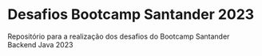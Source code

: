 # Desafios Bootcamp Santander 2023
Repositório para a realização dos desafios do Bootcamp Santander Backend Java 2023
